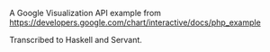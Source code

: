 A Google Visualization API example from https://developers.google.com/chart/interactive/docs/php_example

Transcribed to Haskell and Servant.
